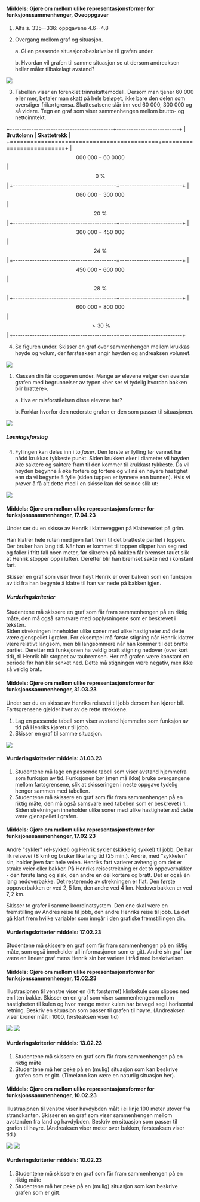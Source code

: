 
#### Middels: Gjøre om mellom ulike representasjonsformer for funksjonssammenhenger,  Øveoppgaver

1. Alfa s. 335--336: oppgavene 4.6--4.8

2. Overgang mellom graf og situasjon.

    a.  Gi en passende situasjonsbeskrivelse til grafen under.

    b.  Hvordan vil grafen til samme situasjon se ut dersom andreaksen
        heller måler tilbakelagt avstand?

![](https://raw.githubusercontent.com/Andremartiny/MA-173/main/img/Picture2.jpg)

3. Tabellen viser en forenklet trinnskattemodell. Dersom man tjener
    $60\ 000$ eller mer, betaler man skatt på hele beløpet, ikke bare
    den delen som overstiger frikortgrensa. Skattesatsene slår inn ved
    $60\ 000$, $300\ 000$ og så videre. Tegn en graf som viser
    sammenhengen mellom brutto- og nettoinntekt.

+-------------------------------------------+--------------------------+
| **Bruttolønn**                            | **Skattetrekk**          |
+===========================================+==========================+
| $$000\ 000 - 60\ 0000$$                   | $$0\ \%$$                |
+-------------------------------------------+--------------------------+
| $$060\ 000 - 300\ 000$$                   | $$20\ \%$$               |
+-------------------------------------------+--------------------------+
| $$300\ 000 - 450\ 000$$                   | $$24\ \%$$               |
+-------------------------------------------+--------------------------+
| $$450\ 000 - 600\ 000$$                   | $$28\ \%$$               |
+-------------------------------------------+--------------------------+
| $$600\ 000 - 800\ 000$$                   | $$>30\ \%$$              |
+-------------------------------------------+--------------------------+

4. Se figuren under. Skisser en graf over sammenhengen mellom krukkas
    høyde og volum, der førsteaksen angir høyden og andreaksen volumet.

![](https://raw.githubusercontent.com/Andremartiny/MA-173/main/img/Picture1.jpg)

1. Klassen din får oppgaven under. Mange av elevene velger den øverste
    grafen med begrunnelser av typen «her ser vi tydelig hvordan bakken
    blir brattere».

    a.  Hva er misforståelsen disse elevene har?

    b.  Forklar hvorfor den nederste grafen er den som passer til
        situasjonen.

![](https://raw.githubusercontent.com/Andremartiny/MA-173/main/img/funk/image3.png)

##### Løsningsforslag

4. Fyllingen kan deles inn i to *faser*. Den første er fylling før vannet har nådd krukkas tykkeste punkt. Siden krukken øker i diameter vil høyden øke saktere og saktere fram til den kommer til krukkast tykkeste. Da vil høyden begynne å øke fortere og fortere og vil nå en høyere hastighet enn da vi begynte å fylle (siden tuppen er tynnere enn bunnen). Hvis vi prøver å få alt dette med i en skisse kan det se noe slik ut:

![](https://raw.githubusercontent.com/Andremartiny/MA-173/main/img/2023-03-27-12-47-38.png)



#### Middels: Gjøre om mellom ulike representasjonsformer for funksjonssammenhenger,  17.04.23

Under ser du en skisse av Henrik i klatreveggen på Klatreverket på grim.

Han klatrer hele ruten med jevn fart frem til det bratteste partiet i toppen. Der bruker han lang tid. Når han er kommet til toppen slipper han seg ned og faller i fritt fall noen meter, før sikreren på bakken får bremset tauet slik at Henrik stopper opp i luften. Deretter blir han bremset sakte ned i konstant fart.

Skisser en graf som viser hvor høyt Henrik er over bakken som en funksjon av tid fra han begynte å klatre til han var nede på bakken igjen.

[](https://raw.githubusercontent.com/Andremartiny/MA-173/main/img/funk/klatring.png)

##### Vurderingskriterier

Studentene må skissere en graf som får fram sammenhengen på en riktig måte, den må også samsvare med opplysningene som er beskrevet i teksten. \
Siden strekningen inneholder ulike soner med ulike hastigheter *må* dette være gjenspeilet i grafen. For eksempel må første stigning når Henrik klatrer være relativt langsom, men bli langsommere når han kommer til det bratte partiet. Deretter må funksjonen ha veldig bratt stigning nedover (over kort tid), til Henrik blir stoppet av taubremsen. Her må grafen være konstant en periode før han blir senket ned. Dette må stigningen være negativ, men ikke så veldig brat..





#### Middels: Gjøre om mellom ulike representasjonsformer for funksjonssammenhenger,  31.03.23

Under ser du en skisse av Henriks reisevei til jobb dersom han kjører bil. Fartsgrensene gjelder hver av de rette strekkene.

1. Lag en passende tabell som viser avstand hjemmefra som funksjon av tid på Henriks kjøretur til jobb.
2. Skisser en graf til samme situasjon.

![](https://raw.githubusercontent.com/Andremartiny/MA-173/main/img/2023-03-31-09-44-03.png)

#### Vurderingskriterier middels:  31.03.23

1. Studentene må lage en passende tabell som viser avstand hjemmefra som funksjon av tid. Funksjonen bør (men må ikke) bruke overgangene mellom fartsgrensene, slik at skisseringen i neste oppgave tydelig henger sammen med tabellen.
2. Studentene må skissere en graf som får fram sammenhengen på en riktig måte, den må også samsvare med tabellen som er beskrevet i 1.. \
Siden strekningen inneholder ulike soner med ulike hastigheter *må* dette være gjenspeilet i grafen.



#### Middels: Gjøre om mellom ulike representasjonsformer for funksjonssammenhenger,  17.02.23

André "sykler" (el-sykkel) og Henrik sykler (skikkelig sykkel) til jobb. De har lik reisevei ($8$ km) og bruker like lang tid ($25$ min.). André, med "sykkelen" sin, holder jevn fart hele veien. Henriks fart varierer avhengig om det er strake veier eller bakker. På Henriks reisestrekning er det to oppoverbakker - den første lang og slak, den andre en del kortere og bratt. Det er også én lang nedoverbakke. Det resterende av strekningen er flat. Den første oppoverbakken er ved $2,5$ km, den andre ved $4$ km. Nedoverbakken er ved $7,2$ km.

Skisser to grafer i samme koordinatsystem. Den ene skal være en fremstilling av Andrés reise til jobb, den andre Henriks reise til jobb. La det gå klart frem hvilke variabler som inngår i den grafiske fremstillingen din.

#### Vurderingskriterier middels:  17.02.23

Studentene må skissere en graf som får fram sammenhengen på en riktig måte, som også inneholder all informasjonen som er gitt. André sin graf bør være en lineær graf mens Henrik sin bør variere i tråd med beskrivelsen.



#### Middels: Gjøre om mellom ulike representasjonsformer for funksjonssammenhenger,  13.02.23

Illustrasjonen til venstre viser en (litt forstørret) klinkekule som slippes ned en liten bakke. Skisser en en graf som viser sammenhengen mellom hastigheten til kulen og hvor mange meter kulen har bevegd seg i horisontal retning.
Beskriv en situasjon som passer til grafen til høyre. (Andreaksen viser kroner målt i 1000, førsteaksen viser tid)

![](https://raw.githubusercontent.com/Andremartiny/MA-173/main/img/2023-03-24-20-58-35.png)
![](https://raw.githubusercontent.com/Andremartiny/MA-173/main/img/2023-03-24-20-58-43.png)

#### Vurderingskriterier middels:  13.02.23

1. Studentene må skissere en graf som får fram sammenhengen på en riktig måte
2. Studentene må her peke på en (mulig) situasjon som kan beskrive grafen som er gitt. (Timelønn kan være en naturlig situasjon her).



#### Middels: Gjøre om mellom ulike representasjonsformer for funksjonssammenhenger,  10.02.23

Illustrasjonen til venstre viser havdybden målt i ei linje 100 meter utover fra strandkanten. Skisser en en graf som viser sammenhengen mellom avstanden fra land og havdybden.
Beskriv en situasjon som passer til grafen til høyre. (Andreaksen viser meter over bakken, førsteaksen viser tid.)

![](https://raw.githubusercontent.com/Andremartiny/MA-173/main/img/2023-03-24-21-09-27.png)
![](https://raw.githubusercontent.com/Andremartiny/MA-173/main/img/2023-03-24-21-09-32.png)

#### Vurderingskriterier middels:  10.02.23

1. Studentene må skissere en graf som får fram sammenhengen på en riktig måte
2. Studentene må her peke på en (mulig) situasjon som kan beskrive grafen som er gitt.



